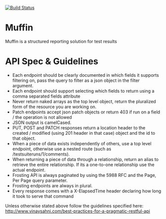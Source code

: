 [![Build Status](https://travis-ci.org/patissiere/muffin.svg?branch=master)](https://travis-ci.org/patissiere/muffin)

# Muffin
Muffin is a structured reporting solution for test results

# API Spec & Guidelines

- Each endpoint should be clearly documented in which fields it supports filtering on, 
pass the query to filter as a json object in the filter argument.
- Each endpoint should support selecting which fields to return using a 
comma separated fields attribute
- Never return naked arrays as the top level object, return the pluralized form of 
the resource you are working on.
- Patch endpoints accept json patch objects or return 403 if run on a 
field / the operation is not allowed
- JSON output is camelCased.
- PUT, POST and PATCH responses return a location header to the created / modified 
(using 201 header in that case) object and the id to that object.
- When a piece of data exists independently of others, use a top level endpoint, otherwise use 
a nested route (such as /testsuiteruns/1/comments). 
- When returning a piece of data through a relationship, return an alias to retrieve the entire 
relationship. If its a one-to-one relationship use the actual endpoint.
- Frosting API is always paginated by using the 5988 RFC and the Page, Per Page query parameter.
- Frosting endpoints are always in plural.
- Every response comes with a X-ElapsedTime header declaring how long it took to serve that command

Unless otherwise stated above follow the guidelines specified here:
http://www.vinaysahni.com/best-practices-for-a-pragmatic-restful-api
